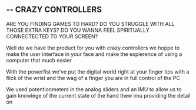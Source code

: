 --
CRAZY CONTROLLERS
--

ARE YOU FINDING GAMES TO HARD? 
DO YOU STRUGGLE WITH ALL THOSE EXTRA KEYS?
DO YOU WANNA FEEL SPIRITUALLY CONNECTECTED TO YOUR SCREEN?

Well do we have the product for you with crazy controllers we hoppe to make the user interface in your face and make the expierence of using a computer that much easier 

With the powerfist we've put the digital world right at your finger tips with a flick of the wrist and the wag of a finger you are in full control of the PC

We used potentionmeters in the analog sliders and an IMU to allow us to gain knowlege of the current state of the hand thew imu providing the detail on
